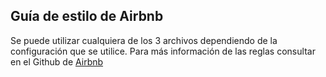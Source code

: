 ## Guía de estilo de Airbnb

Se puede utilizar cualquiera de los 3 archivos dependiendo de la configuración que se utilice. Para más información de las reglas consultar en el Github de [Airbnb](https://github.com/airbnb/javascript)